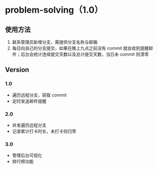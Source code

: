 # problem-solving（1.0）

## 使用方法

1. 联系管理员新增分支，需提供分支名称与邮箱
2. 每日向自己的分支提交，如果在晚上九点之前没有 commit 就会收到提醒邮件；后台会统计连续提交天数以及总计提交天数，当日未 commit 则清零

## Version

### 1.0

- 遍历远程分支，获取 commit
- 定时发送邮件提醒

### 2.0

- 并发遍历远程分支
- 记录累计打卡时长，未打卡则归零

### 3.0

- 管理后台可视化
- 排行榜功能
